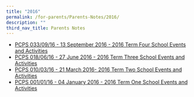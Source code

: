 ```yaml
---
title: "2016"
permalink: /for-parents/Parents-Notes/2016/
description: ""
third_nav_title: Parents Notes
---
```

*   [PCPS 033/09/16 - 13 September 2016 - 2016 Term Four School Events and Activities](/files/PCPS-033-09-16_13092016.pdf)
*   [PCPS 018/06/16 - 27 June 2016 - 2016 Term Three School Events and Activities](/files/PCPS-018-06-16_27062016.pdf)
*   [PCPS 010/03/16 - 21 March 2016- 2016 Term Two School Events and Activities](/files/PCPS-010-03-16_21032016.pdf)
*   [PCPS 001/01/16 - 04 January 2016 - 2016 Term One School Events and Activities](/files/PCPS-001-01-16_04012016.pdf)